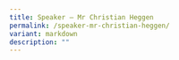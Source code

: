 ```yaml
---
title: Speaker – Mr Christian Heggen
permalink: /speaker-mr-christian-heggen/
variant: markdown
description: ""
---
```

